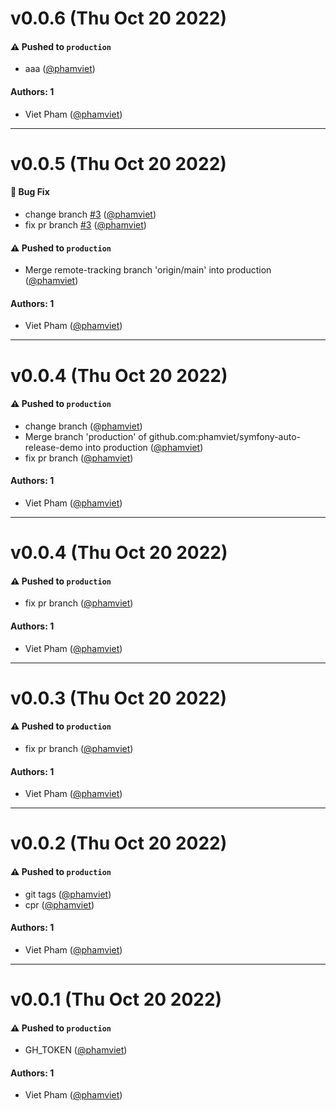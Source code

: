# v0.0.6 (Thu Oct 20 2022)

#### ⚠️ Pushed to `production`

- aaa ([@phamviet](https://github.com/phamviet))

#### Authors: 1

- Viet Pham ([@phamviet](https://github.com/phamviet))

---

# v0.0.5 (Thu Oct 20 2022)

#### 🐛 Bug Fix

- change branch [#3](https://github.com/phamviet/symfony-auto-release-demo/pull/3) ([@phamviet](https://github.com/phamviet))
- fix pr branch [#3](https://github.com/phamviet/symfony-auto-release-demo/pull/3) ([@phamviet](https://github.com/phamviet))

#### ⚠️ Pushed to `production`

- Merge remote-tracking branch 'origin/main' into production ([@phamviet](https://github.com/phamviet))

#### Authors: 1

- Viet Pham ([@phamviet](https://github.com/phamviet))

---

# v0.0.4 (Thu Oct 20 2022)

#### ⚠️ Pushed to `production`

- change branch ([@phamviet](https://github.com/phamviet))
- Merge branch 'production' of github.com:phamviet/symfony-auto-release-demo into production ([@phamviet](https://github.com/phamviet))
- fix pr branch ([@phamviet](https://github.com/phamviet))

#### Authors: 1

- Viet Pham ([@phamviet](https://github.com/phamviet))

---

# v0.0.4 (Thu Oct 20 2022)

#### ⚠️ Pushed to `production`

- fix pr branch ([@phamviet](https://github.com/phamviet))

#### Authors: 1

- Viet Pham ([@phamviet](https://github.com/phamviet))

---

# v0.0.3 (Thu Oct 20 2022)

#### ⚠️ Pushed to `production`

- fix pr branch ([@phamviet](https://github.com/phamviet))

#### Authors: 1

- Viet Pham ([@phamviet](https://github.com/phamviet))

---

# v0.0.2 (Thu Oct 20 2022)

#### ⚠️ Pushed to `production`

- git tags ([@phamviet](https://github.com/phamviet))
- cpr ([@phamviet](https://github.com/phamviet))

#### Authors: 1

- Viet Pham ([@phamviet](https://github.com/phamviet))

---

# v0.0.1 (Thu Oct 20 2022)

#### ⚠️ Pushed to `production`

- GH_TOKEN ([@phamviet](https://github.com/phamviet))

#### Authors: 1

- Viet Pham ([@phamviet](https://github.com/phamviet))
